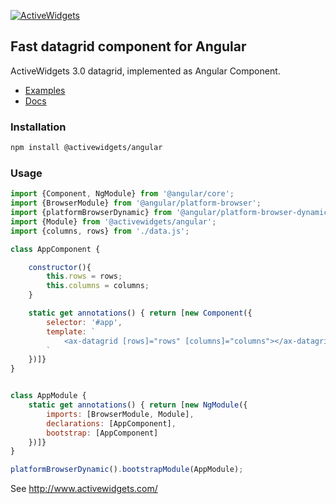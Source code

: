 
[![ActiveWidgets](http://www.activewidgets.com/include/logo/aw-logo-40.png?activewidgets/angular)](http://www.activewidgets.com/)

## Fast datagrid component for Angular

ActiveWidgets 3.0 datagrid, implemented as Angular Component.

- [Examples](https://as.activewidgets.com/)
- [Docs](https://ad.activewidgets.com/)

### Installation

```bash
npm install @activewidgets/angular
```

### Usage

```js
import {Component, NgModule} from '@angular/core';
import {BrowserModule} from '@angular/platform-browser';
import {platformBrowserDynamic} from '@angular/platform-browser-dynamic';
import {Module} from '@activewidgets/angular';
import {columns, rows} from './data.js';

class AppComponent {

    constructor(){
        this.rows = rows;
        this.columns = columns;
    }

    static get annotations() { return [new Component({
        selector: '#app',
        template: `
            <ax-datagrid [rows]="rows" [columns]="columns"></ax-datagrid>
        `
    })]}
}


class AppModule {
    static get annotations() { return [new NgModule({
        imports: [BrowserModule, Module],
        declarations: [AppComponent],
        bootstrap: [AppComponent]
    })]}
}

platformBrowserDynamic().bootstrapModule(AppModule);
```

See http://www.activewidgets.com/

